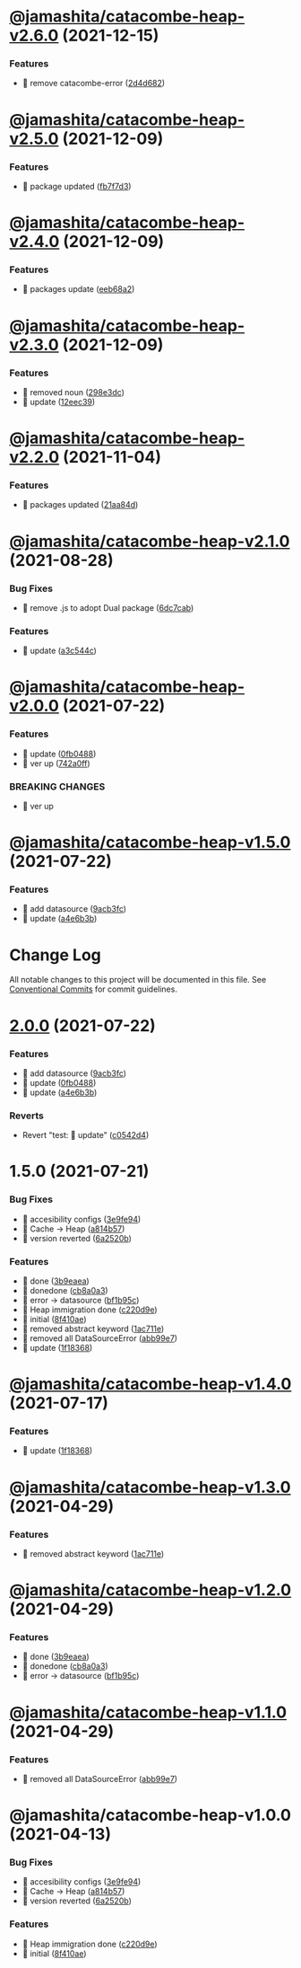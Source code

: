 # [@jamashita/catacombe-heap-v2.6.0](https://github.com/jamashita/catacombe/compare/@jamashita/catacombe-heap-v2.5.0...@jamashita/catacombe-heap-v2.6.0) (2021-12-15)


### Features

* 🎸 remove catacombe-error ([2d4d682](https://github.com/jamashita/catacombe/commit/2d4d682f4dcdbfa5731fc7f7ff435d05f508c291))

# [@jamashita/catacombe-heap-v2.5.0](https://github.com/jamashita/catacombe/compare/@jamashita/catacombe-heap-v2.4.0...@jamashita/catacombe-heap-v2.5.0) (2021-12-09)


### Features

* 🎸 package updated ([fb7f7d3](https://github.com/jamashita/catacombe/commit/fb7f7d36ab49ad91c1361d2dcb430967ed4d630c))

# [@jamashita/catacombe-heap-v2.4.0](https://github.com/jamashita/catacombe/compare/@jamashita/catacombe-heap-v2.3.0...@jamashita/catacombe-heap-v2.4.0) (2021-12-09)


### Features

* 🎸 packages update ([eeb68a2](https://github.com/jamashita/catacombe/commit/eeb68a2b60321e14fa2da4ddbc6ce885beeef721))

# [@jamashita/catacombe-heap-v2.3.0](https://github.com/jamashita/catacombe/compare/@jamashita/catacombe-heap-v2.2.0...@jamashita/catacombe-heap-v2.3.0) (2021-12-09)


### Features

* 🎸 removed noun ([298e3dc](https://github.com/jamashita/catacombe/commit/298e3dc5db1d9cf2e7199f0b6f3e01a398801467))
* 🎸 update ([12eec39](https://github.com/jamashita/catacombe/commit/12eec396b07ea5c6dffae89680bef91c2d3c5d80))

# [@jamashita/catacombe-heap-v2.2.0](https://github.com/jamashita/catacombe/compare/@jamashita/catacombe-heap-v2.1.0...@jamashita/catacombe-heap-v2.2.0) (2021-11-04)


### Features

* 🎸 packages updated ([21aa84d](https://github.com/jamashita/catacombe/commit/21aa84d03a0d9a0524c46106cb46591df7c0bb69))

# [@jamashita/catacombe-heap-v2.1.0](https://github.com/jamashita/catacombe/compare/@jamashita/catacombe-heap-v2.0.0...@jamashita/catacombe-heap-v2.1.0) (2021-08-28)


### Bug Fixes

* 🐛 remove .js to adopt Dual package ([6dc7cab](https://github.com/jamashita/catacombe/commit/6dc7cab884d1d9e008fa1d7fdc3857c6854a2d6a))


### Features

* 🎸 update ([a3c544c](https://github.com/jamashita/catacombe/commit/a3c544c5eef23789181c82957ada8cecaeeec01f))

# [@jamashita/catacombe-heap-v2.0.0](https://github.com/jamashita/catacombe/compare/@jamashita/catacombe-heap-v1.5.0...@jamashita/catacombe-heap-v2.0.0) (2021-07-22)


### Features

* 🎸 update ([0fb0488](https://github.com/jamashita/catacombe/commit/0fb048801ef034adfbcafc9af6f0ae6b92329548))
* 🎸 ver up ([742a0ff](https://github.com/jamashita/catacombe/commit/742a0fffd8af41f3ba29a6707ec28d8b7477a67f))


### BREAKING CHANGES

* 🧨 ver up

# [@jamashita/catacombe-heap-v1.5.0](https://github.com/jamashita/catacombe/compare/@jamashita/catacombe-heap-v1.4.0...@jamashita/catacombe-heap-v1.5.0) (2021-07-22)


### Features

* 🎸 add datasource ([9acb3fc](https://github.com/jamashita/catacombe/commit/9acb3fc14be842655eae52df180a8e8f993c229b))
* 🎸 update ([a4e6b3b](https://github.com/jamashita/catacombe/commit/a4e6b3bbeaa41bed0a9fac179b4311812f5ba91c))

# Change Log

All notable changes to this project will be documented in this file.
See [Conventional Commits](https://conventionalcommits.org) for commit guidelines.

# [2.0.0](https://github.com/jamashita/publikum.git/packages/heap/compare/@jamashita/catacombe-heap@1.5.0...@jamashita/catacombe-heap@2.0.0) (2021-07-22)


### Features

* 🎸 add datasource ([9acb3fc](https://github.com/jamashita/publikum.git/packages/heap/commit/9acb3fc14be842655eae52df180a8e8f993c229b))
* 🎸 update ([0fb0488](https://github.com/jamashita/publikum.git/packages/heap/commit/0fb048801ef034adfbcafc9af6f0ae6b92329548))
* 🎸 update ([a4e6b3b](https://github.com/jamashita/publikum.git/packages/heap/commit/a4e6b3bbeaa41bed0a9fac179b4311812f5ba91c))


### Reverts

* Revert "test: 💍 update" ([c0542d4](https://github.com/jamashita/publikum.git/packages/heap/commit/c0542d4d919c03e6ffa6a7ac0b5b45207a211e20))





# 1.5.0 (2021-07-21)


### Bug Fixes

* 🐛 accesibility configs ([3e9fe94](https://github.com/jamashita/publikum.git/packages/heap/commit/3e9fe94a481f4ce70d4a76209e737faa1c54799b))
* 🐛 Cache -> Heap ([a814b57](https://github.com/jamashita/publikum.git/packages/heap/commit/a814b578d93f01581680068433afabb30563a02e))
* 🐛 version reverted ([6a2520b](https://github.com/jamashita/publikum.git/packages/heap/commit/6a2520babaa8b207c53e499e5b7b6ec6be6597a5))


### Features

* 🎸 done ([3b9eaea](https://github.com/jamashita/publikum.git/packages/heap/commit/3b9eaead38785d097c8dccdcc94b3243873a9c1e))
* 🎸 donedone ([cb8a0a3](https://github.com/jamashita/publikum.git/packages/heap/commit/cb8a0a32a8976744e041d93357cdc7e48916ccf5))
* 🎸 error -> datasource ([bf1b95c](https://github.com/jamashita/publikum.git/packages/heap/commit/bf1b95c1f591893654296a00ba5683a5665cdea8))
* 🎸 Heap immigration done ([c220d9e](https://github.com/jamashita/publikum.git/packages/heap/commit/c220d9e1bd02acde5fe4b7c8bd0953b584e31389))
* 🎸 initial ([8f410ae](https://github.com/jamashita/publikum.git/packages/heap/commit/8f410aeebe0ed83e0a2d0466af39bcea40cadf99))
* 🎸 removed abstract keyword ([1ac711e](https://github.com/jamashita/publikum.git/packages/heap/commit/1ac711eb7d41cc36b4804f49f771c04eb9a650f6))
* 🎸 removed all DataSourceError ([abb99e7](https://github.com/jamashita/publikum.git/packages/heap/commit/abb99e7eb451d781bd023ed497aa0c3369d8e590))
* 🎸 update ([1f18368](https://github.com/jamashita/publikum.git/packages/heap/commit/1f183682b59fef1c1768d2a785d8e79afc20a14a))





# [@jamashita/catacombe-heap-v1.4.0](https://github.com/jamashita/catacombe/compare/@jamashita/catacombe-heap-v1.3.0...@jamashita/catacombe-heap-v1.4.0) (2021-07-17)


### Features

* 🎸 update ([1f18368](https://github.com/jamashita/catacombe/commit/1f183682b59fef1c1768d2a785d8e79afc20a14a))

# [@jamashita/catacombe-heap-v1.3.0](https://github.com/jamashita/catacombe/compare/@jamashita/catacombe-heap-v1.2.0...@jamashita/catacombe-heap-v1.3.0) (2021-04-29)


### Features

* 🎸 removed abstract keyword ([1ac711e](https://github.com/jamashita/catacombe/commit/1ac711eb7d41cc36b4804f49f771c04eb9a650f6))

# [@jamashita/catacombe-heap-v1.2.0](https://github.com/jamashita/catacombe/compare/@jamashita/catacombe-heap-v1.1.0...@jamashita/catacombe-heap-v1.2.0) (2021-04-29)


### Features

* 🎸 done ([3b9eaea](https://github.com/jamashita/catacombe/commit/3b9eaead38785d097c8dccdcc94b3243873a9c1e))
* 🎸 donedone ([cb8a0a3](https://github.com/jamashita/catacombe/commit/cb8a0a32a8976744e041d93357cdc7e48916ccf5))
* 🎸 error -> datasource ([bf1b95c](https://github.com/jamashita/catacombe/commit/bf1b95c1f591893654296a00ba5683a5665cdea8))

# [@jamashita/catacombe-heap-v1.1.0](https://github.com/jamashita/catacombe/compare/@jamashita/catacombe-heap-v1.0.0...@jamashita/catacombe-heap-v1.1.0) (2021-04-29)


### Features

* 🎸 removed all DataSourceError ([abb99e7](https://github.com/jamashita/catacombe/commit/abb99e7eb451d781bd023ed497aa0c3369d8e590))

# @jamashita/catacombe-heap-v1.0.0 (2021-04-13)


### Bug Fixes

* 🐛 accesibility configs ([3e9fe94](https://github.com/jamashita/catacombe/commit/3e9fe94a481f4ce70d4a76209e737faa1c54799b))
* 🐛 Cache -> Heap ([a814b57](https://github.com/jamashita/catacombe/commit/a814b578d93f01581680068433afabb30563a02e))
* 🐛 version reverted ([6a2520b](https://github.com/jamashita/catacombe/commit/6a2520babaa8b207c53e499e5b7b6ec6be6597a5))


### Features

* 🎸 Heap immigration done ([c220d9e](https://github.com/jamashita/catacombe/commit/c220d9e1bd02acde5fe4b7c8bd0953b584e31389))
* 🎸 initial ([8f410ae](https://github.com/jamashita/catacombe/commit/8f410aeebe0ed83e0a2d0466af39bcea40cadf99))
